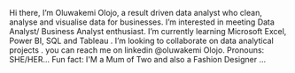  Hi there,
 I’m Oluwakemi Olojo, a result driven data analyst who clean, analyse and visualise data for businesses.
 I’m interested in  meeting Data Analyst/ Business Analyst enthusiast.
 I’m currently learning Microsoft Excel, Power BI, SQL and Tableau .
 I’m looking to collaborate on data analytical projects .
 you can reach me on  linkedin @oluwakemi Olojo.
 Pronouns: SHE/HER...
 Fun fact: I'M a Mum of Two and also a Fashion Designer ...

